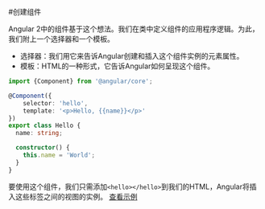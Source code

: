 #创建组件

Angular 2中的组件基于这个想法。我们在类中定义组件的应用程序逻辑。为此，我们附上一个选择器和一个模板。

* 选择器：我们用它来告诉Angular创建和插入这个组件实例的元素属性。
* 模板：HTML的一种形式，它告诉Angular如何呈现这个组件。
```ts
import {Component} from '@angular/core';

@Component({
    selector: 'hello',
    template: '<p>Hello, {{name}}</p>'
})
export class Hello {
  name: string;

  constructor() {
    this.name = 'World';
  }
}
```
要使用这个组件，我们只需添加`<hello></hello>`到我们的HTML，Angular将插入这些标签之间的视图的实例。
[查看示例](http://plnkr.co/edit/LmsR4psbJZwXH0c4lpMa?p=preview)